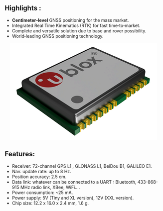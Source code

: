 ## Highlights :

* **Centimeter‑level** GNSS positioning for the mass market.
* Integrated Real Time Kinematics (RTK) for fast time‑to‑market.
* Complete and versatile solution due to base and rover possibility.
* World‑leading GNSS positioning technology.


<p align="center">
  <img src="./images/m8pchip.png?raw=true" alt="M8P Ublox chip"/>
</p>


## Features:

* Receiver: 72-channel GPS L1 , GLONASS L1, BeiDou B1, GALILEO E1.
* Nav. update rate: up to 8 Hz.
* Position accuracy: 2.5 cm.
* Data link: whatever can be connected to a UART : Bluetooth, 433-868-915 MHz radio link, XBee, WiFi….
* Power consumption: ~25 mA.
* Power supply: 5V (Tiny and XL version), 12V (XXL version).
* Chip size: 12.2 x 16.0 x 2.4 mm, 1.6 g.



